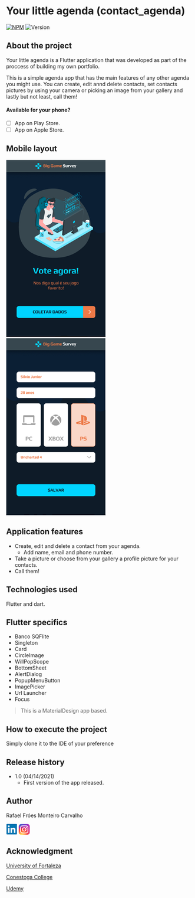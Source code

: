 # Your little agenda (contact_agenda) 
[![NPM](https://img.shields.io/npm/l/react)](https://github.com/rafroes1/generalAppInfos/blob/main/LICENSE) ![Version](https://img.shields.io/badge/version-v1.0-orange)

## About the project

Your little agenda is a Flutter application that was developed as part of the proccess of building my own portfolio.

This is a simple agenda app that has the main features of any other agenda you might use. You can create, edit annd delete contacts, set contacts pictures by using your camera or picking an image from your gallery and lastly but not least, call them!

#### Available for your phone?
- [ ] App on Play Store.
- [ ] App on Apple Store.

## Mobile layout
![Mobile 1](https://github.com/acenelio/assets/raw/main/sds1/mobile1.png) ![Mobile 2](https://github.com/acenelio/assets/raw/main/sds1/mobile2.png)

## Application features

- Create, edit and delete a contact from your agenda.
  - Add name, email and phone number. 
- Take a picture or choose from your gallery a profile picture for your contacts.
- Call them!

## Technologies used

Flutter and dart.

## Flutter specifics

- Banco SQFlite
- Singleton
- Card
- CircleImage
- WillPopScope
- BottomSheet
- AlertDialog
- PopupMenuButton
- ImagePicker
- Url Launcher
- Focus

> This is a MaterialDesign app based.

## How to execute the project

Simply clone it to the IDE of your preference 


## Release history

- 1.0 (04/14/2021)
    - First version of the app released.

## Author

Rafael Fróes Monteiro Carvalho

[![Linkedin](https://github.com/rafroes1/generalAppInfos/blob/main/assets/linkedin%20logo.png)](https://www.linkedin.com/in/rafaelfroescarvalho/)
[![Instagram](https://github.com/rafroes1/generalAppInfos/blob/main/assets/instagram%20logo.png)](https://www.instagram.com/rafafrs/)

## Acknowledgment

[University of Fortaleza](http://www.unifor.br)

[Conestoga College](http://www.conestogac.on.ca)

[Udemy](http://www.udemy.com.br)


